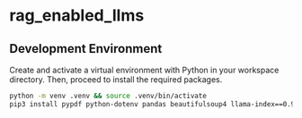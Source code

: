 # rag_enabled_llms

## Development Environment

Create and activate a virtual environment with Python in your workspace directory. Then, proceed to install the required packages.

```bash
python -m venv .venv && source .venv/bin/activate
pip3 install pypdf python-dotenv pandas beautifulsoup4 llama-index==0.9.48
```
